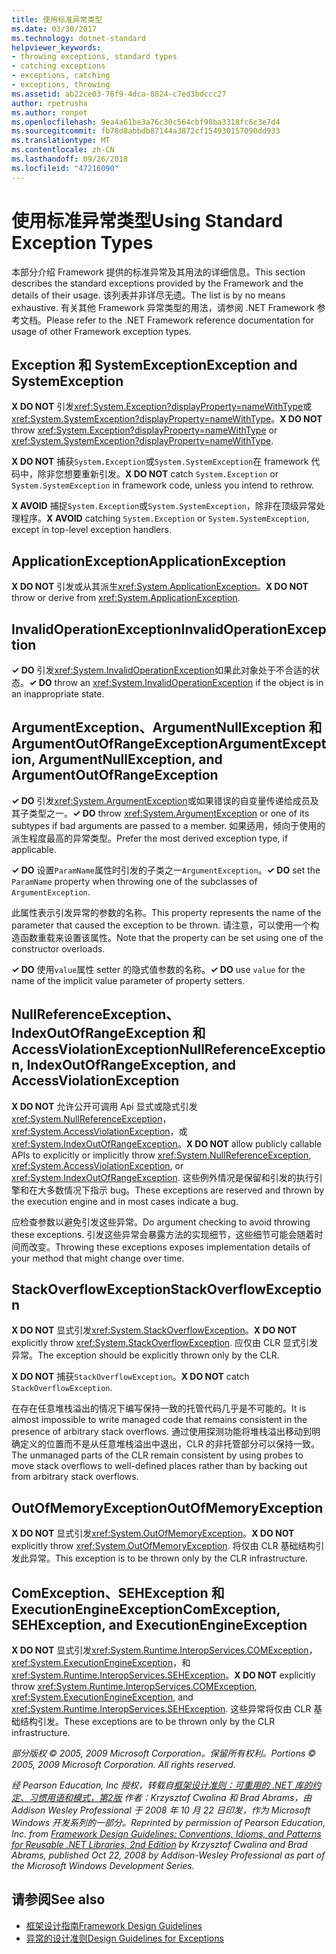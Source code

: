 ```yaml
---
title: 使用标准异常类型
ms.date: 03/30/2017
ms.technology: dotnet-standard
helpviewer_keywords:
- throwing exceptions, standard types
- catching exceptions
- exceptions, catching
- exceptions, throwing
ms.assetid: ab22ce03-78f9-4dca-8824-c7ed3bdccc27
author: rpetrusha
ms.author: ronpet
ms.openlocfilehash: 9ea4a61be3a76c30c564cbf98ba3318fc6c3e7d4
ms.sourcegitcommit: fb78d8abbdb87144a3872cf154930157090dd933
ms.translationtype: MT
ms.contentlocale: zh-CN
ms.lasthandoff: 09/26/2018
ms.locfileid: "47216090"
---
```

# <a name="using-standard-exception-types"></a><span data-ttu-id="a72fe-102">使用标准异常类型</span><span class="sxs-lookup"><span data-stu-id="a72fe-102">Using Standard Exception Types</span></span>
<span data-ttu-id="a72fe-103">本部分介绍 Framework 提供的标准异常及其用法的详细信息。</span><span class="sxs-lookup"><span data-stu-id="a72fe-103">This section describes the standard exceptions provided by the Framework and the details of their usage.</span></span> <span data-ttu-id="a72fe-104">该列表并非详尽无遗。</span><span class="sxs-lookup"><span data-stu-id="a72fe-104">The list is by no means exhaustive.</span></span> <span data-ttu-id="a72fe-105">有关其他 Framework 异常类型的用法，请参阅 .NET Framework 参考文档。</span><span class="sxs-lookup"><span data-stu-id="a72fe-105">Please refer to the .NET Framework reference documentation for usage of other Framework exception types.</span></span>  
  
## <a name="exception-and-systemexception"></a><span data-ttu-id="a72fe-106">Exception 和 SystemException</span><span class="sxs-lookup"><span data-stu-id="a72fe-106">Exception and SystemException</span></span>  
 <span data-ttu-id="a72fe-107">**X DO NOT** 引发<xref:System.Exception?displayProperty=nameWithType>或<xref:System.SystemException?displayProperty=nameWithType>。</span><span class="sxs-lookup"><span data-stu-id="a72fe-107">**X DO NOT** throw <xref:System.Exception?displayProperty=nameWithType> or <xref:System.SystemException?displayProperty=nameWithType>.</span></span>  
  
 <span data-ttu-id="a72fe-108">**X DO NOT** 捕获`System.Exception`或`System.SystemException`在 framework 代码中，除非您想要重新引发。</span><span class="sxs-lookup"><span data-stu-id="a72fe-108">**X DO NOT** catch `System.Exception` or `System.SystemException` in framework code, unless you intend to rethrow.</span></span>  
  
 <span data-ttu-id="a72fe-109">**X AVOID** 捕捉`System.Exception`或`System.SystemException`，除非在顶级异常处理程序。</span><span class="sxs-lookup"><span data-stu-id="a72fe-109">**X AVOID** catching `System.Exception` or `System.SystemException`, except in top-level exception handlers.</span></span>  
  
## <a name="applicationexception"></a><span data-ttu-id="a72fe-110">ApplicationException</span><span class="sxs-lookup"><span data-stu-id="a72fe-110">ApplicationException</span></span>  
 <span data-ttu-id="a72fe-111">**X DO NOT** 引发或从其派生<xref:System.ApplicationException>。</span><span class="sxs-lookup"><span data-stu-id="a72fe-111">**X DO NOT** throw or derive from <xref:System.ApplicationException>.</span></span>  
  
## <a name="invalidoperationexception"></a><span data-ttu-id="a72fe-112">InvalidOperationException</span><span class="sxs-lookup"><span data-stu-id="a72fe-112">InvalidOperationException</span></span>  
 <span data-ttu-id="a72fe-113">**✓ DO** 引发<xref:System.InvalidOperationException>如果此对象处于不合适的状态。</span><span class="sxs-lookup"><span data-stu-id="a72fe-113">**✓ DO** throw an <xref:System.InvalidOperationException> if the object is in an inappropriate state.</span></span>  
  
## <a name="argumentexception-argumentnullexception-and-argumentoutofrangeexception"></a><span data-ttu-id="a72fe-114">ArgumentException、ArgumentNullException 和 ArgumentOutOfRangeException</span><span class="sxs-lookup"><span data-stu-id="a72fe-114">ArgumentException, ArgumentNullException, and ArgumentOutOfRangeException</span></span>  
 <span data-ttu-id="a72fe-115">**✓ DO** 引发<xref:System.ArgumentException>或如果错误的自变量传递给成员及其子类型之一。</span><span class="sxs-lookup"><span data-stu-id="a72fe-115">**✓ DO** throw <xref:System.ArgumentException> or one of its subtypes if bad arguments are passed to a member.</span></span> <span data-ttu-id="a72fe-116">如果适用，倾向于使用的派生程度最高的异常类型。</span><span class="sxs-lookup"><span data-stu-id="a72fe-116">Prefer the most derived exception type, if applicable.</span></span>  
  
 <span data-ttu-id="a72fe-117">**✓ DO** 设置`ParamName`属性时引发的子类之一`ArgumentException`。</span><span class="sxs-lookup"><span data-stu-id="a72fe-117">**✓ DO** set the `ParamName` property when throwing one of the subclasses of `ArgumentException`.</span></span>  
  
 <span data-ttu-id="a72fe-118">此属性表示引发异常的参数的名称。</span><span class="sxs-lookup"><span data-stu-id="a72fe-118">This property represents the name of the parameter that caused the exception to be thrown.</span></span> <span data-ttu-id="a72fe-119">请注意，可以使用一个构造函数重载来设置该属性。</span><span class="sxs-lookup"><span data-stu-id="a72fe-119">Note that the property can be set using one of the constructor overloads.</span></span>  
  
 <span data-ttu-id="a72fe-120">**✓ DO** 使用`value`属性 setter 的隐式值参数的名称。</span><span class="sxs-lookup"><span data-stu-id="a72fe-120">**✓ DO** use `value` for the name of the implicit value parameter of property setters.</span></span>  
  
## <a name="nullreferenceexception-indexoutofrangeexception-and-accessviolationexception"></a><span data-ttu-id="a72fe-121">NullReferenceException、IndexOutOfRangeException 和 AccessViolationException</span><span class="sxs-lookup"><span data-stu-id="a72fe-121">NullReferenceException, IndexOutOfRangeException, and AccessViolationException</span></span>  
 <span data-ttu-id="a72fe-122">**X DO NOT** 允许公开可调用 Api 显式或隐式引发<xref:System.NullReferenceException>， <xref:System.AccessViolationException>，或<xref:System.IndexOutOfRangeException>。</span><span class="sxs-lookup"><span data-stu-id="a72fe-122">**X DO NOT** allow publicly callable APIs to explicitly or implicitly throw <xref:System.NullReferenceException>, <xref:System.AccessViolationException>, or <xref:System.IndexOutOfRangeException>.</span></span> <span data-ttu-id="a72fe-123">这些例外情况是保留和引发的执行引擎和在大多数情况下指示 bug。</span><span class="sxs-lookup"><span data-stu-id="a72fe-123">These exceptions are reserved and thrown by the execution engine and in most cases indicate a bug.</span></span>  
  
 <span data-ttu-id="a72fe-124">应检查参数以避免引发这些异常。</span><span class="sxs-lookup"><span data-stu-id="a72fe-124">Do argument checking to avoid throwing these exceptions.</span></span> <span data-ttu-id="a72fe-125">引发这些异常会暴露方法的实现细节，这些细节可能会随着时间而改变。</span><span class="sxs-lookup"><span data-stu-id="a72fe-125">Throwing these exceptions exposes implementation details of your method that might change over time.</span></span>  
  
## <a name="stackoverflowexception"></a><span data-ttu-id="a72fe-126">StackOverflowException</span><span class="sxs-lookup"><span data-stu-id="a72fe-126">StackOverflowException</span></span>  
 <span data-ttu-id="a72fe-127">**X DO NOT** 显式引发<xref:System.StackOverflowException>。</span><span class="sxs-lookup"><span data-stu-id="a72fe-127">**X DO NOT** explicitly throw <xref:System.StackOverflowException>.</span></span> <span data-ttu-id="a72fe-128">应仅由 CLR 显式引发异常。</span><span class="sxs-lookup"><span data-stu-id="a72fe-128">The exception should be explicitly thrown only by the CLR.</span></span>  
  
 <span data-ttu-id="a72fe-129">**X DO NOT** 捕获`StackOverflowException`。</span><span class="sxs-lookup"><span data-stu-id="a72fe-129">**X DO NOT** catch `StackOverflowException`.</span></span>  
  
 <span data-ttu-id="a72fe-130">在存在任意堆栈溢出的情况下编写保持一致的托管代码几乎是不可能的。</span><span class="sxs-lookup"><span data-stu-id="a72fe-130">It is almost impossible to write managed code that remains consistent in the presence of arbitrary stack overflows.</span></span> <span data-ttu-id="a72fe-131">通过使用探测功能将堆栈溢出移动到明确定义的位置而不是从任意堆栈溢出中退出，CLR 的非托管部分可以保持一致。</span><span class="sxs-lookup"><span data-stu-id="a72fe-131">The unmanaged parts of the CLR remain consistent by using probes to move stack overflows to well-defined places rather than by backing out from arbitrary stack overflows.</span></span>  
  
## <a name="outofmemoryexception"></a><span data-ttu-id="a72fe-132">OutOfMemoryException</span><span class="sxs-lookup"><span data-stu-id="a72fe-132">OutOfMemoryException</span></span>  
 <span data-ttu-id="a72fe-133">**X DO NOT** 显式引发<xref:System.OutOfMemoryException>。</span><span class="sxs-lookup"><span data-stu-id="a72fe-133">**X DO NOT** explicitly throw <xref:System.OutOfMemoryException>.</span></span> <span data-ttu-id="a72fe-134">将仅由 CLR 基础结构引发此异常。</span><span class="sxs-lookup"><span data-stu-id="a72fe-134">This exception is to be thrown only by the CLR infrastructure.</span></span>  
  
## <a name="comexception-sehexception-and-executionengineexception"></a><span data-ttu-id="a72fe-135">ComException、SEHException 和 ExecutionEngineException</span><span class="sxs-lookup"><span data-stu-id="a72fe-135">ComException, SEHException, and ExecutionEngineException</span></span>  
 <span data-ttu-id="a72fe-136">**X DO NOT** 显式引发<xref:System.Runtime.InteropServices.COMException>， <xref:System.ExecutionEngineException>，和<xref:System.Runtime.InteropServices.SEHException>。</span><span class="sxs-lookup"><span data-stu-id="a72fe-136">**X DO NOT** explicitly throw <xref:System.Runtime.InteropServices.COMException>,  <xref:System.ExecutionEngineException>, and <xref:System.Runtime.InteropServices.SEHException>.</span></span> <span data-ttu-id="a72fe-137">这些异常将仅由 CLR 基础结构引发。</span><span class="sxs-lookup"><span data-stu-id="a72fe-137">These exceptions are to be thrown only by the CLR infrastructure.</span></span>  
  
 <span data-ttu-id="a72fe-138">*部分版权 © 2005, 2009 Microsoft Corporation。保留所有权利。*</span><span class="sxs-lookup"><span data-stu-id="a72fe-138">*Portions © 2005, 2009 Microsoft Corporation. All rights reserved.*</span></span>  
  
 <span data-ttu-id="a72fe-139">*经 Pearson Education, Inc 授权，转载自[框架设计准则：可重用的 .NET 库的约定、习惯用语和模式，第2版](https://www.informit.com/store/framework-design-guidelines-conventions-idioms-and-9780321545619) 作者：Krzysztof Cwalina 和 Brad Abrams，由 Addison Wesley Professional 于 2008 年 10 月 22 日印发，作为 Microsoft Windows 开发系列的一部分。*</span><span class="sxs-lookup"><span data-stu-id="a72fe-139">*Reprinted by permission of Pearson Education, Inc. from [Framework Design Guidelines: Conventions, Idioms, and Patterns for Reusable .NET Libraries, 2nd Edition](https://www.informit.com/store/framework-design-guidelines-conventions-idioms-and-9780321545619) by Krzysztof Cwalina and Brad Abrams, published Oct 22, 2008 by Addison-Wesley Professional as part of the Microsoft Windows Development Series.*</span></span>  
  
## <a name="see-also"></a><span data-ttu-id="a72fe-140">请参阅</span><span class="sxs-lookup"><span data-stu-id="a72fe-140">See also</span></span>

- [<span data-ttu-id="a72fe-141">框架设计指南</span><span class="sxs-lookup"><span data-stu-id="a72fe-141">Framework Design Guidelines</span></span>](../../../docs/standard/design-guidelines/index.md)  
- [<span data-ttu-id="a72fe-142">异常的设计准则</span><span class="sxs-lookup"><span data-stu-id="a72fe-142">Design Guidelines for Exceptions</span></span>](../../../docs/standard/design-guidelines/exceptions.md)
